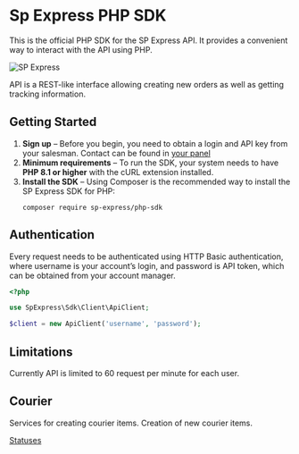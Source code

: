 # Sp Express PHP SDK  

This is the official PHP SDK for the SP Express API. It provides a convenient way to interact with the API using PHP.

![SP Express](./sp-ex-bl.png)

API is a REST-like interface allowing creating new orders as well as getting tracking information.

## Getting Started

1. **Sign up** – Before you begin, you need to obtain a login and API key from your salesman. Contact can be found in [your panel](https://sp.express/panel)
2. **Minimum requirements** – To run the SDK, your system needs to have **PHP 8.1 or higher** with the cURL extension installed.
3. **Install the SDK** – Using Composer is the recommended way to install the
   SP Express SDK for PHP:
   ```
   composer require sp-express/php-sdk
   ```
   
## Authentication

Every request needs to be authenticated using HTTP Basic authentication, where username is your account’s login, and password is API token, which can be obtained from your account manager.


```php
<?php

use SpExpress\Sdk\Client\ApiClient;

$client = new ApiClient('username', 'password');

```
## Limitations

Currently API is limited to 60 request per minute for each user.


## Courier 

Services for creating courier items.
Creation of new courier items.

[Statuses](statuses.md)


